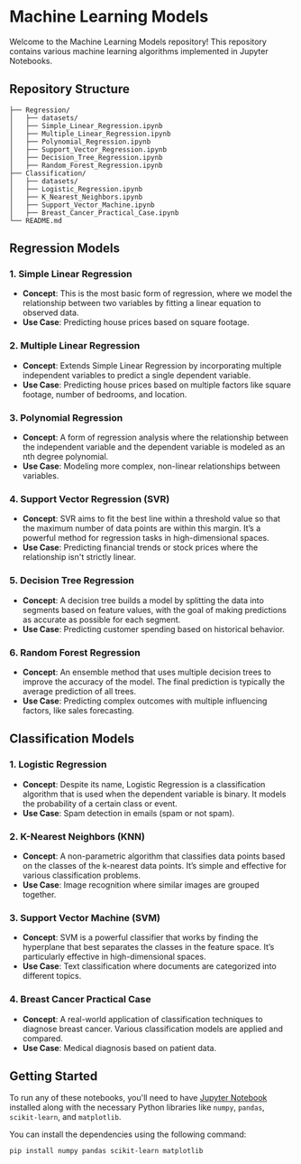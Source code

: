 # Machine Learning Models

Welcome to the Machine Learning Models repository! This repository contains various machine learning algorithms implemented in Jupyter Notebooks.

## Repository Structure
```
├── Regression/
│   ├── datasets/
│   ├── Simple_Linear_Regression.ipynb
│   ├── Multiple_Linear_Regression.ipynb
│   ├── Polynomial_Regression.ipynb
│   ├── Support_Vector_Regression.ipynb
│   ├── Decision_Tree_Regression.ipynb
│   ├── Random_Forest_Regression.ipynb
├── Classification/
│   ├── datasets/
│   ├── Logistic_Regression.ipynb
│   ├── K_Nearest_Neighbors.ipynb
│   ├── Support_Vector_Machine.ipynb
│   ├── Breast_Cancer_Practical_Case.ipynb
└── README.md
```


## Regression Models

### 1. Simple Linear Regression
- **Concept**: This is the most basic form of regression, where we model the relationship between two variables by fitting a linear equation to observed data.
- **Use Case**: Predicting house prices based on square footage.

### 2. Multiple Linear Regression
- **Concept**: Extends Simple Linear Regression by incorporating multiple independent variables to predict a single dependent variable.
- **Use Case**: Predicting house prices based on multiple factors like square footage, number of bedrooms, and location.

### 3. Polynomial Regression
- **Concept**: A form of regression analysis where the relationship between the independent variable and the dependent variable is modeled as an nth degree polynomial.
- **Use Case**: Modeling more complex, non-linear relationships between variables.

### 4. Support Vector Regression (SVR)
- **Concept**: SVR aims to fit the best line within a threshold value so that the maximum number of data points are within this margin. It’s a powerful method for regression tasks in high-dimensional spaces.
- **Use Case**: Predicting financial trends or stock prices where the relationship isn't strictly linear.

### 5. Decision Tree Regression
- **Concept**: A decision tree builds a model by splitting the data into segments based on feature values, with the goal of making predictions as accurate as possible for each segment.
- **Use Case**: Predicting customer spending based on historical behavior.

### 6. Random Forest Regression
- **Concept**: An ensemble method that uses multiple decision trees to improve the accuracy of the model. The final prediction is typically the average prediction of all trees.
- **Use Case**: Predicting complex outcomes with multiple influencing factors, like sales forecasting.

## Classification Models

### 1. Logistic Regression
- **Concept**: Despite its name, Logistic Regression is a classification algorithm that is used when the dependent variable is binary. It models the probability of a certain class or event.
- **Use Case**: Spam detection in emails (spam or not spam).

### 2. K-Nearest Neighbors (KNN)
- **Concept**: A non-parametric algorithm that classifies data points based on the classes of the k-nearest data points. It’s simple and effective for various classification problems.
- **Use Case**: Image recognition where similar images are grouped together.

### 3. Support Vector Machine (SVM)
- **Concept**: SVM is a powerful classifier that works by finding the hyperplane that best separates the classes in the feature space. It’s particularly effective in high-dimensional spaces.
- **Use Case**: Text classification where documents are categorized into different topics.

### 4. Breast Cancer Practical Case
- **Concept**: A real-world application of classification techniques to diagnose breast cancer. Various classification models are applied and compared.
- **Use Case**: Medical diagnosis based on patient data.

## Getting Started

To run any of these notebooks, you'll need to have [Jupyter Notebook](https://jupyter.org/) installed along with the necessary Python libraries like `numpy`, `pandas`, `scikit-learn`, and `matplotlib`.

You can install the dependencies using the following command:

```bash
pip install numpy pandas scikit-learn matplotlib

